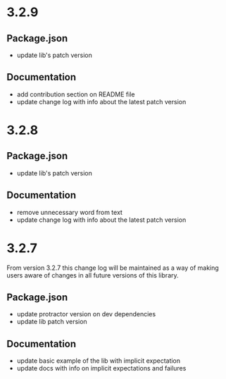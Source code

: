 # 3.2.9

## Package.json

- update lib's patch version

## Documentation

- add contribution section on README file
- update change log with info about the latest patch version

# 3.2.8

## Package.json

- update lib's patch version

## Documentation

- remove unnecessary word from text
- update change log with info about the latest patch version

# 3.2.7

From version 3.2.7 this change log will be maintained as a way of making users aware of changes in all future versions of this library.

## Package.json

- update protractor version on dev dependencies
- update lib patch version

## Documentation

- update basic example of the lib with implicit expectation
- update docs with info on implicit expectations and failures
